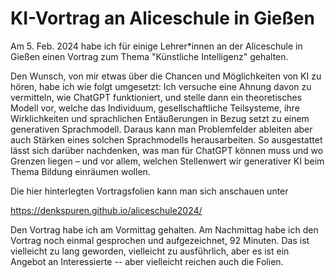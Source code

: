 # KI-Vortrag an Aliceschule in Gießen

Am 5. Feb. 2024 habe ich für einige Lehrer*innen an der Aliceschule in Gießen einen Vortrag zum Thema "Künstliche Intelligenz" gehalten.

Den Wunsch, von mir etwas über die Chancen und Möglichkeiten von KI zu hören, habe ich wie folgt umgesetzt: Ich versuche eine Ahnung davon zu vermitteln, wie ChatGPT funktioniert, und stelle dann ein theoretisches Modell vor, welche das Individuum, gesellschaftliche Teilsysteme, ihre Wirklichkeiten und sprachlichen Entäußerungen in Bezug setzt zu einem generativen Sprachmodell. Daraus kann man Problemfelder ableiten aber auch Stärken eines solchen Sprachmodells herausarbeiten. So ausgestattet lässt sich darüber nachdenken, was man für ChatGPT können muss und wo Grenzen liegen – und vor allem, welchen Stellenwert wir generativer KI beim Thema Bildung einräumen wollen.

Die hier hinterlegten Vortragsfolien kann man sich anschauen unter

https://denkspuren.github.io/aliceschule2024/

Den Vortrag habe ich am Vormittag gehalten. Am Nachmittag habe ich den Vortrag noch einmal gesprochen und aufgezeichnet, 92 Minuten. Das ist vielleicht zu lang geworden, vielleicht zu ausführlich, aber es ist ein Angebot an Interessierte -- aber vielleicht reichen auch die Folien.